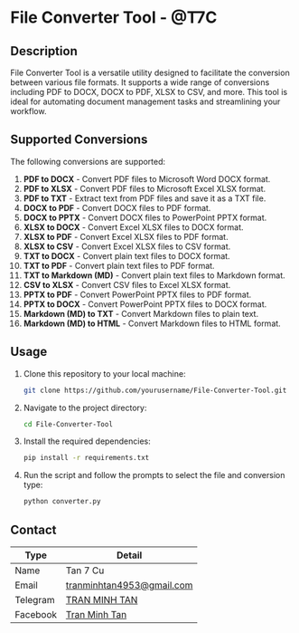 # File Converter Tool - @T7C

## Description

File Converter Tool is a versatile utility designed to facilitate the conversion between various file formats. It supports a wide range of conversions including PDF to DOCX, DOCX to PDF, XLSX to CSV, and more. This tool is ideal for automating document management tasks and streamlining your workflow.

## Supported Conversions

The following conversions are supported:

1. **PDF to DOCX** - Convert PDF files to Microsoft Word DOCX format.
2. **PDF to XLSX** - Convert PDF files to Microsoft Excel XLSX format.
3. **PDF to TXT** - Extract text from PDF files and save it as a TXT file.
4. **DOCX to PDF** - Convert DOCX files to PDF format.
5. **DOCX to PPTX** - Convert DOCX files to PowerPoint PPTX format.
6. **XLSX to DOCX** - Convert Excel XLSX files to DOCX format.
7. **XLSX to PDF** - Convert Excel XLSX files to PDF format.
8. **XLSX to CSV** - Convert Excel XLSX files to CSV format.
9. **TXT to DOCX** - Convert plain text files to DOCX format.
10. **TXT to PDF** - Convert plain text files to PDF format.
11. **TXT to Markdown (MD)** - Convert plain text files to Markdown format.
12. **CSV to XLSX** - Convert CSV files to Excel XLSX format.
13. **PPTX to PDF** - Convert PowerPoint PPTX files to PDF format.
14. **PPTX to DOCX** - Convert PowerPoint PPTX files to DOCX format.
15. **Markdown (MD) to TXT** - Convert Markdown files to plain text.
16. **Markdown (MD) to HTML** - Convert Markdown files to HTML format.

## Usage

1. Clone this repository to your local machine:

   ```bash
   git clone https://github.com/yourusername/File-Converter-Tool.git
   ```

2. Navigate to the project directory:
   ```bash
   cd File-Converter-Tool
   ```
3. Install the required dependencies:
   ```bash
   pip install -r requirements.txt
   ```
4. Run the script and follow the prompts to select the file and conversion type:
   ```bash
   python converter.py
   ```

## Contact

| Type    | Detail                     |
|---------|----------------------------|
| Name    | Tan 7 Cu                   |
| Email   | [tranminhtan4953@gmail.com](mailto:[tranminhtan4953@gmail.com) |
| Telegram| [TRAN MINH TAN](t.me/tanbaycu)                 |
| Facebook| [Tran Minh Tan](https://facebook.com/tanbaycu) |
